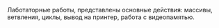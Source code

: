 Лаботаторные работы, представлены основные действия: массивы, ветвления, циклы, вывод на принтер, работа с видеопамятью.

